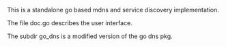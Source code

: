 This is a standalone go based mdns and service discovery implementation.

The file doc.go describes the user interface.

The subdir go_dns is a modified version of the go dns pkg.
